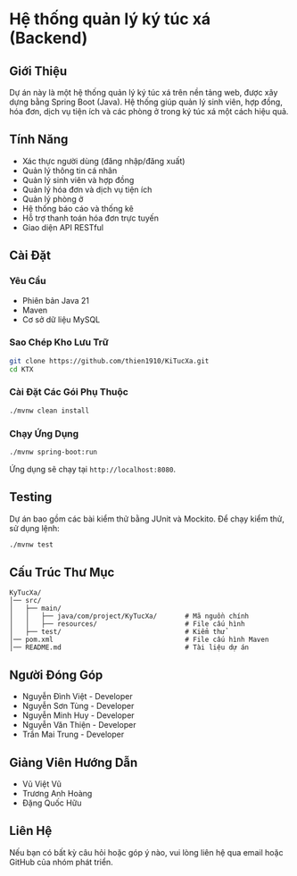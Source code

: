 # Hệ thống quản lý ký túc xá (Backend)

## Giới Thiệu

Dự án này là một hệ thống quản lý ký túc xá trên nền tảng web, được xây dựng bằng Spring Boot (Java). Hệ thống giúp quản lý sinh viên, hợp đồng, hóa đơn, dịch vụ tiện ích và các phòng ở trong ký túc xá một cách hiệu quả.

## Tính Năng

- Xác thực người dùng (đăng nhập/đăng xuất)
- Quản lý thông tin cá nhân
- Quản lý sinh viên và hợp đồng
- Quản lý hóa đơn và dịch vụ tiện ích
- Quản lý phòng ở
- Hệ thống báo cáo và thống kê
- Hỗ trợ thanh toán hóa đơn trực tuyến
- Giao diện API RESTful

## Cài Đặt

### Yêu Cầu

- Phiên bản Java 21
- Maven
- Cơ sở dữ liệu MySQL

### Sao Chép Kho Lưu Trữ

```sh
git clone https://github.com/thien1910/KiTucXa.git
cd KTX
```

### Cài Đặt Các Gói Phụ Thuộc

```sh
./mvnw clean install
```

### Chạy Ứng Dụng

```sh
./mvnw spring-boot:run
```

Ứng dụng sẽ chạy tại `http://localhost:8080`.

## Testing

Dự án bao gồm các bài kiểm thử bằng JUnit và Mockito. Để chạy kiểm thử, sử dụng lệnh:

```sh
./mvnw test
```

## Cấu Trúc Thư Mục

```
KyTucXa/
│── src/
│   ├── main/
│   │   ├── java/com/project/KyTucXa/       # Mã nguồn chính
│   │   ├── resources/                      # File cấu hình
│   ├── test/                               # Kiểm thử
│── pom.xml                                 # File cấu hình Maven
│── README.md                               # Tài liệu dự án
```

## Người Đóng Góp

- Nguyễn Đình Việt - Developer
- Nguyễn Sơn Tùng - Developer
- Nguyễn Minh Huy - Developer
- Nguyễn Văn Thiện - Developer
- Trần Mai Trung - Developer

## Giảng Viên Hướng Dẫn

- Vũ Việt Vũ
- Trương Anh Hoàng
- Đặng Quốc Hữu

## Liên Hệ

Nếu bạn có bất kỳ câu hỏi hoặc góp ý nào, vui lòng liên hệ qua email hoặc GitHub của nhóm phát triển.
